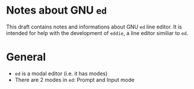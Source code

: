 # Notes about GNU `ed`

This draft contains notes and informations about GNU `ed` line editor. It is intended for help
with the development of `eddie`, a line editor similiar to `ed`.

# General
- `ed` is a modal editor (i.e. it has modes)
- There are 2 modes in `ed`: Prompt and Input mode

